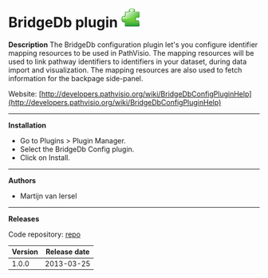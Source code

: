 # BridgeDb plugin ![](/images/plugin.png)

**Description**
The BridgeDb configuration plugin let's you configure identifier mapping resources to be used in PathVisio. The mapping resources will be used to link pathway identifiers to identifiers in your dataset, during data import and visualization. The mapping resources are also used to fetch information for the backpage side-panel.

Website: [http://developers.pathvisio.org/wiki/BridgeDbConfigPluginHelp](http://developers.pathvisio.org/wiki/BridgeDbConfigPluginHelp)

----

**Installation** 
* Go to Plugins > Plugin Manager. 
* Select the BridgeDb Config plugin.
* Click on Install.

----

**Authors**
* Martijn van Iersel

---- 

**Releases**

Code repository: [repo](link)

| Version | Release date |
| ------- |:------------:| 
| 1.0.0 | 2013-03-25 | 

